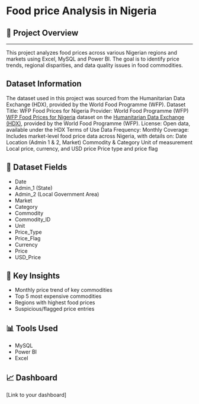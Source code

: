 # Food price Analysis in Nigeria

## 📌 Project Overview
-----
This project analyzes food prices across various Nigerian regions and markets using Excel, MySQL and Power BI. The goal is to identify price trends, regional disparities, and data quality issues in food commodities.

##  Dataset Information
The dataset used in this project was sourced from the Humanitarian Data Exchange (HDX), provided by the World Food Programme (WFP).
Dataset Title: WFP Food Prices for Nigeria
Provider: World Food Programme (WFP) [WFP Food Prices for Nigeria](https://data.humdata.org/dataset/wfp-food-prices-for-nigeria) dataset on the [Humanitarian Data Exchange (HDX)](https://data.humdata.org/), provided by the World Food Programme (WFP).
License: Open data, available under the HDX Terms of Use
Data Frequency: Monthly
Coverage: Includes market-level food price data across Nigeria, with details on:
Date
Location (Admin 1 & 2, Market)
Commodity & Category
Unit of measurement
Local price, currency, and USD price
Price type and price flag

## 📁 Dataset Fields
- Date
- Admin_1 (State)
- Admin_2 (Local Government Area)
- Market
- Category
- Commodity
- Commodity_ID
- Unit
- Price_Type
- Price_Flag
- Currency
- Price
- USD_Price

## 🧠 Key Insights
- Monthly price trend of key commodities
- Top 5 most expensive commodities
- Regions with highest food prices
- Suspicious/flagged price entries

## 📊 Tools Used
- MySQL
- Power BI
- Excel

## 📈 Dashboard
[Link to your dashboard]


